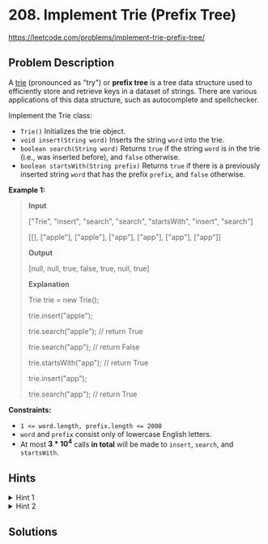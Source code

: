# 208. Implement Trie (Prefix Tree)
https://leetcode.com/problems/implement-trie-prefix-tree/
## Problem Description
A [trie](https://en.wikipedia.org/wiki/Trie) (pronounced as "try") or **prefix tree** is a tree data structure used to efficiently store and retrieve keys in a dataset of strings. There are various applications of this data structure, such as autocomplete and spellchecker.

Implement the Trie class:

- `Trie()` Initializes the trie object.
- `void insert(String word)` Inserts the string `word` into the trie.
- `boolean search(String word)` Returns `true` if the string `word` is in the trie (i.e., was inserted before), and `false` otherwise.
- `boolean startsWith(String prefix)` Returns `true` if there is a previously inserted string `word` that has the prefix `prefix`, and `false` otherwise.
 

**Example 1:**

>**Input**
>
>["Trie", "insert", "search", "search", "startsWith", "insert", "search"]
>
>[[], ["apple"], ["apple"], ["app"], ["app"], ["app"], ["app"]]
>
>**Output**
>
>[null, null, true, false, true, null, true]
>
>**Explanation**
>
>Trie trie = new Trie();
>
>trie.insert("apple");
>
>trie.search("apple");   // return True
>
>trie.search("app");     // return False
>
>trie.startsWith("app"); // return True
>
>trie.insert("app");
>
>trie.search("app");     // return True
 

**Constraints:**

- `1 <= word.length, prefix.length <= 2000`
- `word` and `prefix` consist only of lowercase English letters.
- At most $\mathbf{3*10^4}$ calls **in total** will be made to `insert`, `search`, and `startsWith`.

## Hints

<details>
 <summary>Hint 1</summary>
 Each character can have a different character following after.
</details>
<details>
 <summary>Hint 2</summary>
 How do we know if it's the end of the word?
</details>


## Solutions
